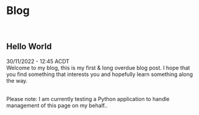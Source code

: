 [//]: # (Project: GitHub Pages)  
[//]: # (Title: Blog Home)  
[//]: # (Author: M4773L)  
[//]: # (Date: 2022/11/29 11:57.42)  
[//]: # (Date_Modified: 2022/11/30 18:16.04)
[//]: # (WEBSITE_URL: http://m4773l.github.io)
[//]: # (GITHUB_REPO_URL: https://github.com/M4773L)

# Blog
&nbsp;

[//]: # (Begin Content Here)

## Hello World
30/11/2022 - 12:45 ACDT  
Welcome to my blog, this is my first & long overdue blog post. I hope that you find something that interests you and hopefully learn something along the way.  
&nbsp;

Please note: I am currently testing a Python application to handle management of this page on my behalf..
